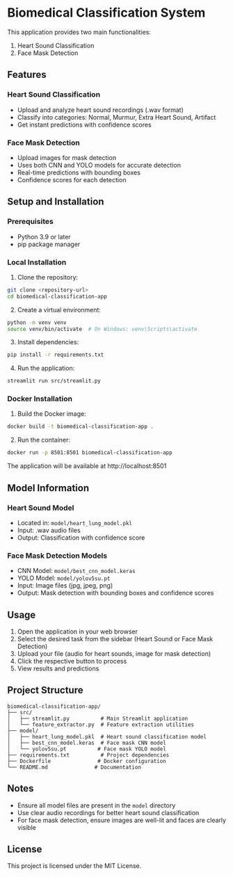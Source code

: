 # Biomedical Classification System

This application provides two main functionalities:
1. Heart Sound Classification
2. Face Mask Detection

## Features

### Heart Sound Classification
- Upload and analyze heart sound recordings (.wav format)
- Classify into categories: Normal, Murmur, Extra Heart Sound, Artifact
- Get instant predictions with confidence scores

### Face Mask Detection
- Upload images for mask detection
- Uses both CNN and YOLO models for accurate detection
- Real-time predictions with bounding boxes
- Confidence scores for each detection

## Setup and Installation

### Prerequisites
- Python 3.9 or later
- pip package manager

### Local Installation

1. Clone the repository:
```bash
git clone <repository-url>
cd biomedical-classification-app
```

2. Create a virtual environment:
```bash
python -m venv venv
source venv/bin/activate  # On Windows: venv\Scripts\activate
```

3. Install dependencies:
```bash
pip install -r requirements.txt
```

4. Run the application:
```bash
streamlit run src/streamlit.py
```

### Docker Installation

1. Build the Docker image:
```bash
docker build -t biomedical-classification-app .
```

2. Run the container:
```bash
docker run -p 8501:8501 biomedical-classification-app
```

The application will be available at http://localhost:8501

## Model Information

### Heart Sound Model
- Located in: `model/heart_lung_model.pkl`
- Input: .wav audio files
- Output: Classification with confidence score

### Face Mask Detection Models
- CNN Model: `model/best_cnn_model.keras`
- YOLO Model: `model/yolov5su.pt`
- Input: Image files (jpg, jpeg, png)
- Output: Mask detection with bounding boxes and confidence scores

## Usage

1. Open the application in your web browser
2. Select the desired task from the sidebar (Heart Sound or Face Mask Detection)
3. Upload your file (audio for heart sounds, image for mask detection)
4. Click the respective button to process
5. View results and predictions

## Project Structure

```
biomedical-classification-app/
├── src/
│   ├── streamlit.py          # Main Streamlit application
│   └── feature_extractor.py  # Feature extraction utilities
├── model/
│   ├── heart_lung_model.pkl  # Heart sound classification model
│   ├── best_cnn_model.keras  # Face mask CNN model
│   └── yolov5su.pt          # Face mask YOLO model
├── requirements.txt          # Project dependencies
├── Dockerfile               # Docker configuration
└── README.md               # Documentation
```

## Notes

- Ensure all model files are present in the `model` directory
- Use clear audio recordings for better heart sound classification
- For face mask detection, ensure images are well-lit and faces are clearly visible

## License

This project is licensed under the MIT License.
